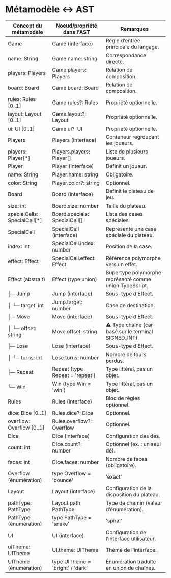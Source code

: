 # Métamodèle ↔ AST

| Concept du métamodèle | Noeud/propriété dans l'AST | Remarques |
|---|---|---|
| Game                    | Game (interface)                      | Règle d’entrée principale du langage.     |
| name: String            | Game.name: string                     | Correspondance directe.                   |
| players: Players        | Game.players: Players                 | Relation de composition.                  |
| board: Board            | Game.board: Board                     | Relation de composition.                  |
| rules: Rules [0..1]     | Game.rules?: Rules                    | Propriété optionnelle.                    |
| layout: Layout [0..1]   | Game.layout?: Layout                  | Propriété optionnelle.                    |
| ui: UI [0..1]           | Game.ui?: UI                          | Propriété optionnelle.                    |
| Players | Players (interface) | Conteneur regroupant les joueurs. |
| players: Player[*] | Players.players: Player[] | Liste de plusieurs joueurs. |
| Player | Player (interface) | Définit un joueur. |
| name: String | Player.name: string | Obligatoire. |
| color: String | Player.color?: string | Optionnel. |
| Board | Board (interface) | Définit le plateau de jeu. |
| size: int | Board.size: number | Taille du plateau. |
| specialCells: SpecialCell[*] | Board.specials: SpecialCell[] | Liste des cases spéciales. |
| SpecialCell | SpecialCell (interface) | Représente une case spéciale du plateau. |
| index: int | SpecialCell.index: number | Position de la case. |
| effect: Effect | SpecialCell.effect: Effect | Référence polymorphe vers un effet. |
| Effect (abstrait) | Effect (type union) | Supertype polymorphe représenté comme union TypeScript. |
| ├─ Jump | Jump (interface) | Sous-type d’Effect. |
| │ └─ target: int | Jump.target: number | Case de destination. |
| ├─ Move | Move (interface) | Sous-type d’Effect. |
| │ └─ offset: string | Move.offset: string | ⚠️ Type chaîne (car basé sur le terminal SIGNED_INT). |
| ├─ Lose | Lose (interface) | Sous-type d’Effect. |
| │ └─ turns: int | Lose.turns: number | Nombre de tours perdus. |
| ├─ Repeat | Repeat (type Repeat = 'repeat') | Type littéral, pas un objet. |
| └─ Win | Win (type Win = 'win') | Type littéral, pas un objet. |
| Rules | Rules (interface) | Bloc de règles optionnel. |
| dice: Dice [0..1] | Rules.dice?: Dice | Optionnel. |
| overflow: Overflow [0..1] | Rules.overflow?: Overflow | Optionnel. |
| Dice | Dice (interface) | Configuration des dés. |
| count: int | Dice.count?: number | Optionnel (ex. : un seul dé). |
| faces: int | Dice.faces: number | Nombre de faces (obligatoire). |
| Overflow (énumération) | type Overflow = 'bounce' | 'exact' | 'stop' | L’énumération est traduite en union de chaînes. |
| Layout | Layout (interface) | Configuration de la disposition du plateau. |
| pathType: PathType | Layout.path: PathType | Type de chemin (valeur d’énumération). |
| PathType (énumération) | type PathType = 'snake' | 'spiral' | Énumération traduite en union de chaînes. |
| UI | UI (interface) | Configuration de l’interface utilisateur. |
| uiTheme: UITheme | UI.theme: UITheme | Thème de l’interface. |
| UITheme (énumération) | type UITheme = 'bright' / 'dark' | Énumération traduite en union de chaînes. |